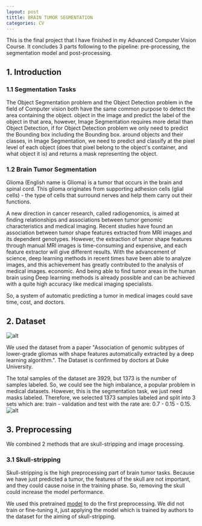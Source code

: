 ```yaml
---
layout: post
tittle: BRAIN TUMOR SEGMENTATION
categories: CV
---
```


This is the final project that I have finished in my Advanced Computer Vision Course. It concludes 3 parts following to the pipeline: pre-processing, the segmentation model and post-processing.

## **1. Introduction**
### **1.1 Segmentation Tasks**

The Object Segmentation problem and the Object Detection problem in the field of Computer vision both have the same common purpose to detect the area containing the object. object in the image and predict the label of the object in that area, however, Image Segmentation requires more detail than Object Detection, if for Object Detection problem we only need to predict the Bounding box including the Bounding box. around objects and their classes, in Image Segmentation, we need to predict and classify at the pixel level of each object (does that pixel belong to the object's container, and what object it is) and returns a mask representing the object.

### **1.2 Brain Tumor Segmentation**

Glioma (English name is Glioma) is a tumor that occurs in the brain and spinal cord. This glioma originates from supporting adhesion cells (glial cells) - the type of cells that surround nerves and help them carry out their functions.  

A new direction in cancer research, called radiogenomics, is aimed at finding relationships and associations between tumor genomic characteristics and medical imaging. Recent studies have found an association between tumor shape features extracted from MRI images and its dependent genotypes. However, the extraction of tumor shape features through manual MRI images is time-consuming and expensive, and each feature extractor will give different results. With the advancement of science, deep learning methods in recent times have been able to analyze images, and this achievement has greatly contributed to the analysis of medical images. economic. And being able to find tumor areas in the human brain using Deep learning methods is already possible and can be achieved with a quite high accuracy like medical imaging specialists.

So, a system of automatic predicting a tumor in medical images could save time, cost, and doctors. 

## **2. Dataset**
![alt](https://raw.githubusercontent.com/tuongkhangduongle/tuongkhangduongle.github.io/master/images/brain_tumor/dataset.png)  

We used the dataset from a paper "Association of genomic subtypes of lower-grade gliomas with shape features automatically extracted by a deep learning algorithm.". The Dataset is confirmed by doctors at Duke University.

The total samples of the dataset are 3929, but 1373 is the number of samples labeled. So, we could see the high imbalance, a popular problem in medical datasets. However, this is the segmentation task, we just need masks labeled. Therefore, we selected 1373 samples labeled and split into 3 sets which are: train - validation and test with the rate are: 0.7 - 0.15 - 0.15.
![alt](https://raw.githubusercontent.com/tuongkhangduongle/tuongkhangduongle.github.io/master/images/brain_tumor/data_distribute.png)
## **3. Preprocessing**
We combined 2 methods that are skull-stripping and image processing.

### **3.1 Skull-stripping**
Skull-stripping is the high preprocessing part of brain tumor tasks. Because we have just predicted a tumor, the features of the skull are not important, and they could cause noise in the training phase. So, removing the skull could increase the model performance.  

We used this pretrained [model]() to do the first preprocessing. We did not train or fine-tuning it, just applying the model which is trained by authors to the dataset for the aiming of skull-stripping.